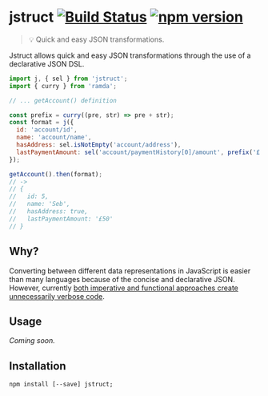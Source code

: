 # jstruct [![Build Status](https://travis-ci.org/sebinsua/jstruct.png)](https://travis-ci.org/sebinsua/jstruct) [![npm version](https://badge.fury.io/js/jstruct.svg)](https://npmjs.org/package/jstruct)
> :bulb: Quick and easy JSON transformations.

Jstruct allows quick and easy JSON transformations through the use of a declarative JSON DSL.

```javascript
import j, { sel } from 'jstruct';
import { curry } from 'ramda';

// ... getAccount() definition

const prefix = curry((pre, str) => pre + str);
const format = j({
  id: 'account/id',
  name: 'account/name',
  hasAddress: sel.isNotEmpty('account/address'),
  lastPaymentAmount: sel('account/paymentHistory[0]/amount', prefix('£'))
});

getAccount().then(format);
// ->
// {
//   id: 5,
//   name: 'Seb',
//   hasAddress: true,
//   lastPaymentAmount: '£50'
// }
```

## Why?

Converting between different data representations in JavaScript is easier than many languages because of the concise and declarative JSON. However, currently [both imperative and functional approaches create unnecessarily verbose code](https://github.com/sebinsua/jstruct/wiki/Premise).

## Usage

*Coming soon.*

## Installation
```shell
npm install [--save] jstruct;
```
